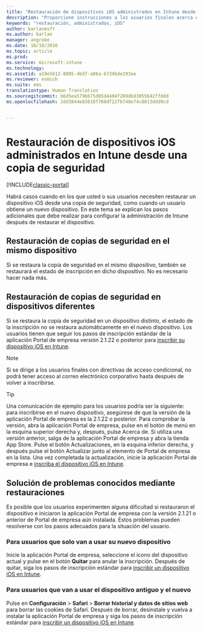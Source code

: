 ```yaml
---
title: "Restauración de dispositivos iOS administrados en Intune desde una copia de seguridad | Microsoft Docs"
description: "Proporcione instrucciones a los usuarios finales acerca de cómo volver a inscribir sus dispositivos después de restaurar desde una copia de seguridad."
keywords: "restauración, administrados, iOS"
author: barlanmsft
ms.author: barlan
manager: angrobe
ms.date: 10/18/2016
ms.topic: article
ms.prod: 
ms.service: microsoft-intune
ms.technology: 
ms.assetid: a19e5612-8805-4bd7-a86a-b734bde293ae
ms.reviewer: esmich
ms.suite: ems
translationtype: Human Translation
ms.sourcegitcommit: b6d5ea579b675d85d4404f289db83055642ffddd
ms.openlocfilehash: 2dd3844e83818f760df22fb748e74c8013ddd9cd


---
```


# <a name="restore-intune-managed-ios-devices-from-backup"></a>Restauración de dispositivos iOS administrados en Intune desde una copia de seguridad

[!INCLUDE[classic-portal](../includes/classic-portal.md)]

Habrá casos cuando en los que usted o sus usuarios necesiten restaurar un dispositivo iOS desde una copia de seguridad, como cuando un usuario obtiene un nuevo dispositivo. En este tema se explican los pasos adicionales que debe realizar para configurar la administración de Intune después de restaurar el dispositivo.

## <a name="restoring-backups-onto-the-same-device"></a>Restauración de copias de seguridad en el mismo dispositivo

Si se restaura la copia de seguridad en el mismo dispositivo, también se restaurará el estado de inscripción en dicho dispositivo. No es necesario hacer nada más.

## <a name="restoring-backups-onto-different-devices"></a>Restauración de copias de seguridad en dispositivos diferentes

Si se restaura la copia de seguridad en un dispositivo distinto, el estado de la inscripción no se restaura automáticamente en el nuevo dispositivo. Los usuarios tienen que seguir los pasos de inscripción estándar de la aplicación Portal de empresa versión 2.1.22 o posterior para [inscribir su dispositivo iOS en Intune](/Intune/EndUser/enroll-your-device-in-intune-ios).

> [!NOTE]
> Si se dirige a los usuarios finales con directivas de acceso condicional, no podrá tener acceso al correo electrónico corporativo hasta después de volver a inscribirse.

> [!TIP]
> Una comunicación de ejemplo para los usuarios podría ser la siguiente: para inscribirse en el nuevo dispositivo, asegúrese de que la versión de la aplicación Portal de empresa es la 2.1.22 o posterior. Para comprobar la versión, abra la aplicación Portal de empresa, pulse en el botón de menú en la esquina superior derecha y, después, pulse Acerca de. Si utiliza una versión anterior, salga de la aplicación Portal de empresa y abra la tienda App Store. Pulse el botón Actualizaciones, en la esquina inferior derecha, y después pulse el botón Actualizar junto al elemento de Portal de empresa en la lista. Una vez completada la actualización, inicie la aplicación Portal de empresa e [inscriba el dispositivo iOS en Intune](/Intune/EndUser/enroll-your-device-in-intune-ios).

## <a name="resolving-known-issues-with-restores"></a>Solución de problemas conocidos mediante restauraciones

Es posible que los usuarios experimenten alguna dificultad si restauraron el dispositivo e iniciaron la aplicación Portal de empresa con la versión 2.1.21 o anterior de Portal de empresa aún instalada. Estos problemas pueden resolverse con los pasos adecuados para la situación del usuario.

### <a name="for-users-who-will-only-use-their-new-device"></a>Para usuarios que solo van a usar su nuevo dispositivo
Inicie la aplicación Portal de empresa, seleccione el icono del dispositivo actual y pulse en el botón __Quitar__ para anular la inscripción. Después de quitar, siga los pasos de inscripción estándar para [inscribir un dispositivo iOS en Intune](/Intune/EndUser/enroll-your-device-in-intune-ios).

### <a name="for-users-who-will-use-both-their-old-and-new-devices"></a>Para usuarios que van a usar el dispositivo antiguo y el nuevo
Pulse en __Configuración__ > __Safari__ > __Borrar historial y datos de sitios web__ para borrar las cookies de Safari. Después de borrar, desinstale y vuelva a instalar la aplicación Portal de empresa y siga los pasos de inscripción estándar para [inscribir un dispositivo iOS en Intune](/Intune/EndUser/enroll-your-device-in-intune-ios).



<!--HONumber=Dec16_HO2-->


